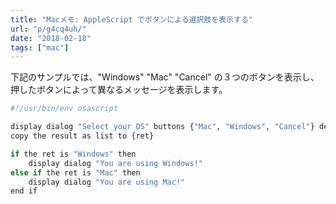 ```yaml
---
title: "Macメモ: AppleScript でボタンによる選択肢を表示する"
url: "p/g4cq4uh/"
date: "2018-02-18"
tags: ["mac"]
---
```


下記のサンプルでは、"Windows" "Mac" "Cancel" の３つのボタンを表示し、押したボタンによって異なるメッセージを表示します。

```sh
#!/usr/bin/env osascript

display dialog "Select your OS" buttons {"Mac", "Windows", "Cancel"} default button 3 with icon note
copy the result as list to {ret}

if the ret is "Windows" then
    display dialog "You are using Windows!"
else if the ret is "Mac" then
    display dialog "You are using Mac!"
end if
```

